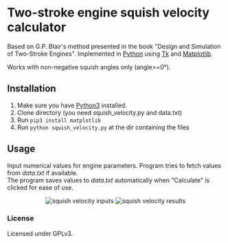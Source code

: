 # Two-stroke engine squish velocity calculator

Based on G.P. Blair's method presented in the book "Design and Simulation of Two-Stroke Engines".
Implemented in [Python](https://www.python.org/) using [Tk](https://docs.python.org/3/library/tk.html) and [Matplotlib](http://matplotlib.org/).

Works with non-negative squish angles only (angle>=0°).

## Installation
1. Make sure you have [Python3](https://www.python.org/downloads/) installed.
2. Clone directory (you need squish_velocity.py and data.txt)
3. Run `pip3 install matplotlib`
4. Run `python squish_velocity.py` at the dir containing the files

## Usage
Input numerical values for engine parameters. Program tries to fetch values from *data.txt* if available.<br />
The program saves values to *data.txt* automatically when "Calculate" is clicked for ease of use.

<p align="center"> 
<img alt="squish velocity inputs" src=https://i.imgur.com/NLVRF17.png>
<img alt="squish velocity results" src=https://i.imgur.com/UsFNt6K.png>
</p>

### License
Licensed under GPLv3.
